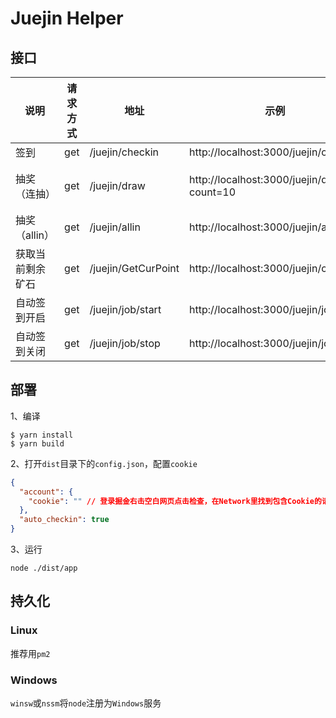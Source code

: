 # Juejin Helper

## 接口

| 说明             | 请求方式 | 地址                | 示例                                       | 备注            |
| ---------------- | -------- | ------------------- | ------------------------------------------ | --------------- |
| 签到             | get      | /juejin/checkin     | http://localhost:3000/juejin/checkin       |                 |
| 抽奖（连抽）     | get      | /juejin/draw        | http://localhost:3000/juejin/draw?count=10 | count：抽奖次数 |
| 抽奖（allin）    | get      | /juejin/allin       | http://localhost:3000/juejin/allin         |                 |
| 获取当前剩余矿石 | get      | /juejin/GetCurPoint | http://localhost:3000/juejin/checkin       |                 |
| 自动签到开启     | get      | /juejin/job/start   | http://localhost:3000/juejin/job/start     |                 |
| 自动签到关闭     | get      | /juejin/job/stop    | http://localhost:3000/juejin/job/stop      |                 |

## 部署

1、编译

```
$ yarn install
$ yarn build
```

2、打开`dist`目录下的`config.json`，配置`cookie`

```json
{
  "account": {
    "cookie": "" // 登录掘金右击空白网页点击检查，在Network里找到包含Cookie的请求头
  },
  "auto_checkin": true
}
```

3、运行

```
node ./dist/app
```

## 持久化

### Linux

推荐用`pm2`

### Windows

`winsw`或`nssm`将`node`注册为`Windows`服务
